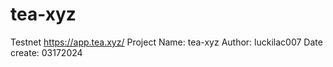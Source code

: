 # tea-xyz
Testnet https://app.tea.xyz/
Project Name: tea-xyz
Author: luckilac007
Date create: 03172024
